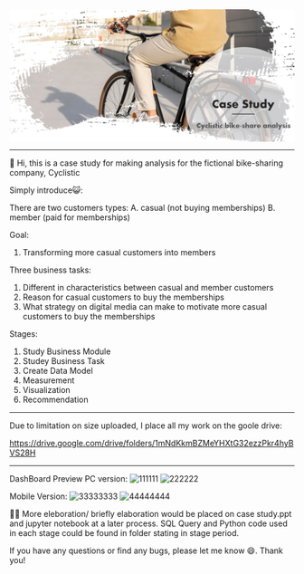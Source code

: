 <img src="/banner.jpg" alt="banner" align="center"/>

-------------------------------------------------------------------------------------------------------

👋 Hi, this is a case study for making analysis for the fictional bike-sharing company, Cyclistic

Simply introduce😺:

There are two customers types:
  A. casual (not buying memberships)
  B. member (paid for memberships)

Goal: 
  1. Transforming more casual customers into members

Three business tasks:
  1. Different in characteristics between casual and member customers
  2. Reason for casual customers to buy the memberships
  3. What strategy on digital media can make to motivate more casual customers to buy the memberships

Stages:
  1. Study Business Module 
  2. Studey Business Task
  3. Create Data Model
  4. Measurement
  5. Visualization
  6. Recommendation

-------------------------------------------------------------------------------------------------------

Due to limitation on size uploaded, I place all my work on the goole drive:

https://drive.google.com/drive/folders/1mNdKkmBZMeYHXtG32ezzPkr4hyBVS28H

-------------------------------------------------------------------------------------------------------
DashBoard Preview
PC version:
![111111](https://user-images.githubusercontent.com/79691025/145185622-d5e7a517-b57d-4587-bd68-078b45deaafb.JPG)
![222222](https://user-images.githubusercontent.com/79691025/145185627-83c9878a-8dfb-4497-86db-1ae2ad31ceb3.JPG)

Mobile Version:
![33333333](https://user-images.githubusercontent.com/79691025/145185629-33ba6f49-95ec-49c9-a816-c64006e27aeb.JPG)
![44444444](https://user-images.githubusercontent.com/79691025/145185632-e20eb640-0a94-403e-a12a-91735f88dc8e.JPG)


👾👾
More eleboration/ briefly elaboration would be placed on case study.ppt and jupyter notebook at a later process.
SQL Query and Python code used in each stage could be found in folder stating in stage period.

If you have any questions or find any bugs, please let me know 😄. Thank you!

